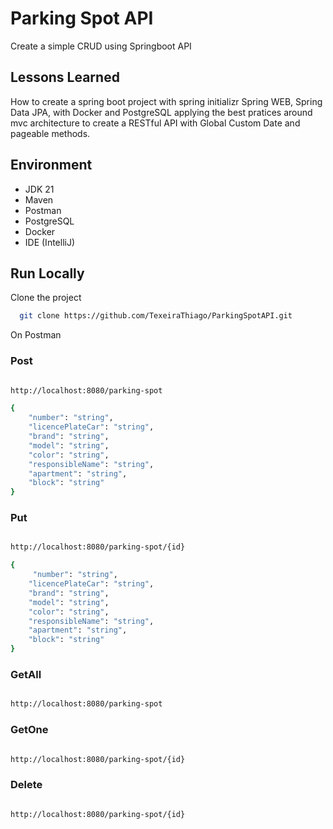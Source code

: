 # Parking Spot API

Create a simple CRUD using Springboot API

## Lessons Learned

How to create a spring boot project with spring initializr Spring WEB, Spring Data JPA, with Docker and PostgreSQL applying the best pratices around mvc architecture to create a RESTful API with Global Custom Date and pageable methods.  

## Environment 
- JDK 21
- Maven
- Postman
- PostgreSQL
- Docker
- IDE (IntelliJ)

## Run Locally

Clone the project

```bash
  git clone https://github.com/TexeiraThiago/ParkingSpotAPI.git
```

On Postman

### Post

```bash

http://localhost:8080/parking-spot

{
    "number": "string",
    "licencePlateCar": "string",
    "brand": "string",
    "model": "string",
    "color": "string",
    "responsibleName": "string",
    "apartment": "string",
    "block": "string"
}
```

### Put
```bash

http://localhost:8080/parking-spot/{id}

{
     "number": "string",
    "licencePlateCar": "string",
    "brand": "string",
    "model": "string",
    "color": "string",
    "responsibleName": "string",
    "apartment": "string",
    "block": "string"
}
```

### GetAll
```bash

http://localhost:8080/parking-spot
```
### GetOne

```bash

http://localhost:8080/parking-spot/{id}
```

### Delete

```bash

http://localhost:8080/parking-spot/{id}
```

